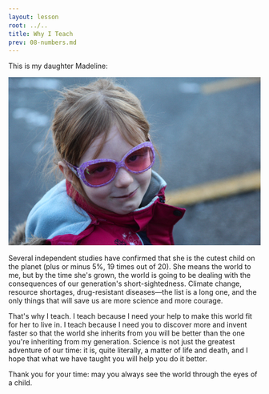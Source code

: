 ```yaml
---
layout: lesson
root: ../..
title: Why I Teach
prev: 08-numbers.md
---
```

This is my daughter Madeline:

<img src="img/madeleine.jpg" alt="Madeleine" />

Several independent studies have confirmed that she is the cutest
child on the planet (plus or minus 5%, 19 times out of 20).  She means
the world to me, but by the time she's grown, the world is going to be
dealing with the consequences of our generation's short-sightedness.
Climate change, resource shortages, drug-resistant diseases&mdash;the
list is a long one, and the only things that will save us are more
science and more courage.

That's why I teach.  I teach because I need your help to make this
world fit for her to live in.  I teach because I need you to discover
more and invent faster so that the world she inherits from you will be
better than the one you're inheriting from my generation.  Science is
not just the greatest adventure of our time: it is, quite literally, a
matter of life and death, and I hope that what we have taught you will
help you do it better.

Thank you for your time: may you always see the world through the eyes
of a child.
